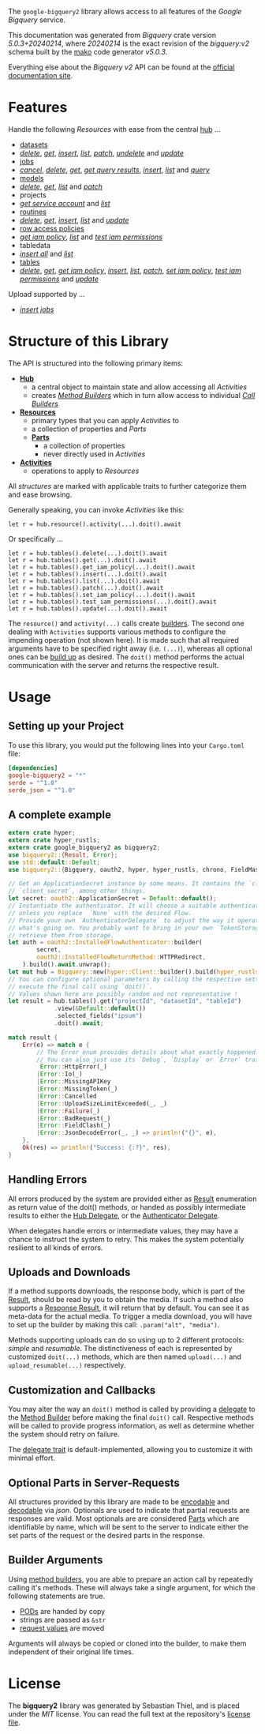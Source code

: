 <!---
DO NOT EDIT !
This file was generated automatically from 'src/generator/templates/api/README.md.mako'
DO NOT EDIT !
-->
The `google-bigquery2` library allows access to all features of the *Google Bigquery* service.

This documentation was generated from *Bigquery* crate version *5.0.3+20240214*, where *20240214* is the exact revision of the *bigquery:v2* schema built by the [mako](http://www.makotemplates.org/) code generator *v5.0.3*.

Everything else about the *Bigquery* *v2* API can be found at the
[official documentation site](https://cloud.google.com/bigquery/).
# Features

Handle the following *Resources* with ease from the central [hub](https://docs.rs/google-bigquery2/5.0.3+20240214/google_bigquery2/Bigquery) ... 

* [datasets](https://docs.rs/google-bigquery2/5.0.3+20240214/google_bigquery2/api::Dataset)
 * [*delete*](https://docs.rs/google-bigquery2/5.0.3+20240214/google_bigquery2/api::DatasetDeleteCall), [*get*](https://docs.rs/google-bigquery2/5.0.3+20240214/google_bigquery2/api::DatasetGetCall), [*insert*](https://docs.rs/google-bigquery2/5.0.3+20240214/google_bigquery2/api::DatasetInsertCall), [*list*](https://docs.rs/google-bigquery2/5.0.3+20240214/google_bigquery2/api::DatasetListCall), [*patch*](https://docs.rs/google-bigquery2/5.0.3+20240214/google_bigquery2/api::DatasetPatchCall), [*undelete*](https://docs.rs/google-bigquery2/5.0.3+20240214/google_bigquery2/api::DatasetUndeleteCall) and [*update*](https://docs.rs/google-bigquery2/5.0.3+20240214/google_bigquery2/api::DatasetUpdateCall)
* [jobs](https://docs.rs/google-bigquery2/5.0.3+20240214/google_bigquery2/api::Job)
 * [*cancel*](https://docs.rs/google-bigquery2/5.0.3+20240214/google_bigquery2/api::JobCancelCall), [*delete*](https://docs.rs/google-bigquery2/5.0.3+20240214/google_bigquery2/api::JobDeleteCall), [*get*](https://docs.rs/google-bigquery2/5.0.3+20240214/google_bigquery2/api::JobGetCall), [*get query results*](https://docs.rs/google-bigquery2/5.0.3+20240214/google_bigquery2/api::JobGetQueryResultCall), [*insert*](https://docs.rs/google-bigquery2/5.0.3+20240214/google_bigquery2/api::JobInsertCall), [*list*](https://docs.rs/google-bigquery2/5.0.3+20240214/google_bigquery2/api::JobListCall) and [*query*](https://docs.rs/google-bigquery2/5.0.3+20240214/google_bigquery2/api::JobQueryCall)
* [models](https://docs.rs/google-bigquery2/5.0.3+20240214/google_bigquery2/api::Model)
 * [*delete*](https://docs.rs/google-bigquery2/5.0.3+20240214/google_bigquery2/api::ModelDeleteCall), [*get*](https://docs.rs/google-bigquery2/5.0.3+20240214/google_bigquery2/api::ModelGetCall), [*list*](https://docs.rs/google-bigquery2/5.0.3+20240214/google_bigquery2/api::ModelListCall) and [*patch*](https://docs.rs/google-bigquery2/5.0.3+20240214/google_bigquery2/api::ModelPatchCall)
* projects
 * [*get service account*](https://docs.rs/google-bigquery2/5.0.3+20240214/google_bigquery2/api::ProjectGetServiceAccountCall) and [*list*](https://docs.rs/google-bigquery2/5.0.3+20240214/google_bigquery2/api::ProjectListCall)
* [routines](https://docs.rs/google-bigquery2/5.0.3+20240214/google_bigquery2/api::Routine)
 * [*delete*](https://docs.rs/google-bigquery2/5.0.3+20240214/google_bigquery2/api::RoutineDeleteCall), [*get*](https://docs.rs/google-bigquery2/5.0.3+20240214/google_bigquery2/api::RoutineGetCall), [*insert*](https://docs.rs/google-bigquery2/5.0.3+20240214/google_bigquery2/api::RoutineInsertCall), [*list*](https://docs.rs/google-bigquery2/5.0.3+20240214/google_bigquery2/api::RoutineListCall) and [*update*](https://docs.rs/google-bigquery2/5.0.3+20240214/google_bigquery2/api::RoutineUpdateCall)
* [row access policies](https://docs.rs/google-bigquery2/5.0.3+20240214/google_bigquery2/api::RowAccessPolicy)
 * [*get iam policy*](https://docs.rs/google-bigquery2/5.0.3+20240214/google_bigquery2/api::RowAccessPolicyGetIamPolicyCall), [*list*](https://docs.rs/google-bigquery2/5.0.3+20240214/google_bigquery2/api::RowAccessPolicyListCall) and [*test iam permissions*](https://docs.rs/google-bigquery2/5.0.3+20240214/google_bigquery2/api::RowAccessPolicyTestIamPermissionCall)
* tabledata
 * [*insert all*](https://docs.rs/google-bigquery2/5.0.3+20240214/google_bigquery2/api::TabledataInsertAllCall) and [*list*](https://docs.rs/google-bigquery2/5.0.3+20240214/google_bigquery2/api::TabledataListCall)
* [tables](https://docs.rs/google-bigquery2/5.0.3+20240214/google_bigquery2/api::Table)
 * [*delete*](https://docs.rs/google-bigquery2/5.0.3+20240214/google_bigquery2/api::TableDeleteCall), [*get*](https://docs.rs/google-bigquery2/5.0.3+20240214/google_bigquery2/api::TableGetCall), [*get iam policy*](https://docs.rs/google-bigquery2/5.0.3+20240214/google_bigquery2/api::TableGetIamPolicyCall), [*insert*](https://docs.rs/google-bigquery2/5.0.3+20240214/google_bigquery2/api::TableInsertCall), [*list*](https://docs.rs/google-bigquery2/5.0.3+20240214/google_bigquery2/api::TableListCall), [*patch*](https://docs.rs/google-bigquery2/5.0.3+20240214/google_bigquery2/api::TablePatchCall), [*set iam policy*](https://docs.rs/google-bigquery2/5.0.3+20240214/google_bigquery2/api::TableSetIamPolicyCall), [*test iam permissions*](https://docs.rs/google-bigquery2/5.0.3+20240214/google_bigquery2/api::TableTestIamPermissionCall) and [*update*](https://docs.rs/google-bigquery2/5.0.3+20240214/google_bigquery2/api::TableUpdateCall)


Upload supported by ...

* [*insert jobs*](https://docs.rs/google-bigquery2/5.0.3+20240214/google_bigquery2/api::JobInsertCall)



# Structure of this Library

The API is structured into the following primary items:

* **[Hub](https://docs.rs/google-bigquery2/5.0.3+20240214/google_bigquery2/Bigquery)**
    * a central object to maintain state and allow accessing all *Activities*
    * creates [*Method Builders*](https://docs.rs/google-bigquery2/5.0.3+20240214/google_bigquery2/client::MethodsBuilder) which in turn
      allow access to individual [*Call Builders*](https://docs.rs/google-bigquery2/5.0.3+20240214/google_bigquery2/client::CallBuilder)
* **[Resources](https://docs.rs/google-bigquery2/5.0.3+20240214/google_bigquery2/client::Resource)**
    * primary types that you can apply *Activities* to
    * a collection of properties and *Parts*
    * **[Parts](https://docs.rs/google-bigquery2/5.0.3+20240214/google_bigquery2/client::Part)**
        * a collection of properties
        * never directly used in *Activities*
* **[Activities](https://docs.rs/google-bigquery2/5.0.3+20240214/google_bigquery2/client::CallBuilder)**
    * operations to apply to *Resources*

All *structures* are marked with applicable traits to further categorize them and ease browsing.

Generally speaking, you can invoke *Activities* like this:

```Rust,ignore
let r = hub.resource().activity(...).doit().await
```

Or specifically ...

```ignore
let r = hub.tables().delete(...).doit().await
let r = hub.tables().get(...).doit().await
let r = hub.tables().get_iam_policy(...).doit().await
let r = hub.tables().insert(...).doit().await
let r = hub.tables().list(...).doit().await
let r = hub.tables().patch(...).doit().await
let r = hub.tables().set_iam_policy(...).doit().await
let r = hub.tables().test_iam_permissions(...).doit().await
let r = hub.tables().update(...).doit().await
```

The `resource()` and `activity(...)` calls create [builders][builder-pattern]. The second one dealing with `Activities` 
supports various methods to configure the impending operation (not shown here). It is made such that all required arguments have to be 
specified right away (i.e. `(...)`), whereas all optional ones can be [build up][builder-pattern] as desired.
The `doit()` method performs the actual communication with the server and returns the respective result.

# Usage

## Setting up your Project

To use this library, you would put the following lines into your `Cargo.toml` file:

```toml
[dependencies]
google-bigquery2 = "*"
serde = "^1.0"
serde_json = "^1.0"
```

## A complete example

```Rust
extern crate hyper;
extern crate hyper_rustls;
extern crate google_bigquery2 as bigquery2;
use bigquery2::{Result, Error};
use std::default::Default;
use bigquery2::{Bigquery, oauth2, hyper, hyper_rustls, chrono, FieldMask};

// Get an ApplicationSecret instance by some means. It contains the `client_id` and 
// `client_secret`, among other things.
let secret: oauth2::ApplicationSecret = Default::default();
// Instantiate the authenticator. It will choose a suitable authentication flow for you, 
// unless you replace  `None` with the desired Flow.
// Provide your own `AuthenticatorDelegate` to adjust the way it operates and get feedback about 
// what's going on. You probably want to bring in your own `TokenStorage` to persist tokens and
// retrieve them from storage.
let auth = oauth2::InstalledFlowAuthenticator::builder(
        secret,
        oauth2::InstalledFlowReturnMethod::HTTPRedirect,
    ).build().await.unwrap();
let mut hub = Bigquery::new(hyper::Client::builder().build(hyper_rustls::HttpsConnectorBuilder::new().with_native_roots().https_or_http().enable_http1().build()), auth);
// You can configure optional parameters by calling the respective setters at will, and
// execute the final call using `doit()`.
// Values shown here are possibly random and not representative !
let result = hub.tables().get("projectId", "datasetId", "tableId")
             .view(&Default::default())
             .selected_fields("ipsum")
             .doit().await;

match result {
    Err(e) => match e {
        // The Error enum provides details about what exactly happened.
        // You can also just use its `Debug`, `Display` or `Error` traits
         Error::HttpError(_)
        |Error::Io(_)
        |Error::MissingAPIKey
        |Error::MissingToken(_)
        |Error::Cancelled
        |Error::UploadSizeLimitExceeded(_, _)
        |Error::Failure(_)
        |Error::BadRequest(_)
        |Error::FieldClash(_)
        |Error::JsonDecodeError(_, _) => println!("{}", e),
    },
    Ok(res) => println!("Success: {:?}", res),
}

```
## Handling Errors

All errors produced by the system are provided either as [Result](https://docs.rs/google-bigquery2/5.0.3+20240214/google_bigquery2/client::Result) enumeration as return value of
the doit() methods, or handed as possibly intermediate results to either the 
[Hub Delegate](https://docs.rs/google-bigquery2/5.0.3+20240214/google_bigquery2/client::Delegate), or the [Authenticator Delegate](https://docs.rs/yup-oauth2/*/yup_oauth2/trait.AuthenticatorDelegate.html).

When delegates handle errors or intermediate values, they may have a chance to instruct the system to retry. This 
makes the system potentially resilient to all kinds of errors.

## Uploads and Downloads
If a method supports downloads, the response body, which is part of the [Result](https://docs.rs/google-bigquery2/5.0.3+20240214/google_bigquery2/client::Result), should be
read by you to obtain the media.
If such a method also supports a [Response Result](https://docs.rs/google-bigquery2/5.0.3+20240214/google_bigquery2/client::ResponseResult), it will return that by default.
You can see it as meta-data for the actual media. To trigger a media download, you will have to set up the builder by making
this call: `.param("alt", "media")`.

Methods supporting uploads can do so using up to 2 different protocols: 
*simple* and *resumable*. The distinctiveness of each is represented by customized 
`doit(...)` methods, which are then named `upload(...)` and `upload_resumable(...)` respectively.

## Customization and Callbacks

You may alter the way an `doit()` method is called by providing a [delegate](https://docs.rs/google-bigquery2/5.0.3+20240214/google_bigquery2/client::Delegate) to the 
[Method Builder](https://docs.rs/google-bigquery2/5.0.3+20240214/google_bigquery2/client::CallBuilder) before making the final `doit()` call. 
Respective methods will be called to provide progress information, as well as determine whether the system should 
retry on failure.

The [delegate trait](https://docs.rs/google-bigquery2/5.0.3+20240214/google_bigquery2/client::Delegate) is default-implemented, allowing you to customize it with minimal effort.

## Optional Parts in Server-Requests

All structures provided by this library are made to be [encodable](https://docs.rs/google-bigquery2/5.0.3+20240214/google_bigquery2/client::RequestValue) and 
[decodable](https://docs.rs/google-bigquery2/5.0.3+20240214/google_bigquery2/client::ResponseResult) via *json*. Optionals are used to indicate that partial requests are responses 
are valid.
Most optionals are are considered [Parts](https://docs.rs/google-bigquery2/5.0.3+20240214/google_bigquery2/client::Part) which are identifiable by name, which will be sent to 
the server to indicate either the set parts of the request or the desired parts in the response.

## Builder Arguments

Using [method builders](https://docs.rs/google-bigquery2/5.0.3+20240214/google_bigquery2/client::CallBuilder), you are able to prepare an action call by repeatedly calling it's methods.
These will always take a single argument, for which the following statements are true.

* [PODs][wiki-pod] are handed by copy
* strings are passed as `&str`
* [request values](https://docs.rs/google-bigquery2/5.0.3+20240214/google_bigquery2/client::RequestValue) are moved

Arguments will always be copied or cloned into the builder, to make them independent of their original life times.

[wiki-pod]: http://en.wikipedia.org/wiki/Plain_old_data_structure
[builder-pattern]: http://en.wikipedia.org/wiki/Builder_pattern
[google-go-api]: https://github.com/google/google-api-go-client

# License
The **bigquery2** library was generated by Sebastian Thiel, and is placed 
under the *MIT* license.
You can read the full text at the repository's [license file][repo-license].

[repo-license]: https://github.com/Byron/google-apis-rsblob/main/LICENSE.md

